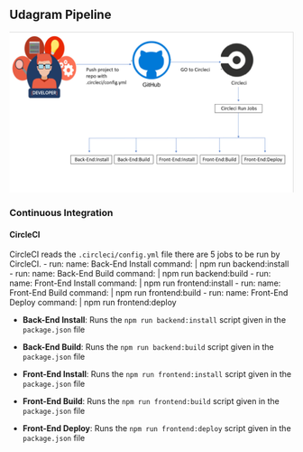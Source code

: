## Udagram Pipeline

![Circleci](Circleci.png)

### Continuous Integration
#### CircleCI
CircleCI reads the `.circleci/config.yml` file 
there are 5 jobs to be run by CircleCI.
      - run:
          name: Back-End Install
          command: |
            npm run backend:install
      - run:
          name: Back-End Build
          command: |
            npm run backend:build
      - run:
          name: Front-End Install
          command: |
            npm run frontend:install
      - run:
          name: Front-End Build
          command: |
            npm run frontend:build
      - run:
          name: Front-End Deploy
          command: |
            npm run frontend:deploy
- **Back-End Install**: Runs the `npm run backend:install` script given in the `package.json` file

- **Back-End Build**: Runs the `npm run backend:build` script given in the `package.json` file

- **Front-End Install**: Runs the `npm run frontend:install` script given in the `package.json` file

- **Front-End Build**: Runs the `npm run frontend:build` script given in the `package.json` file

- **Front-End Deploy**: Runs the `npm run frontend:deploy` script given in the `package.json` file